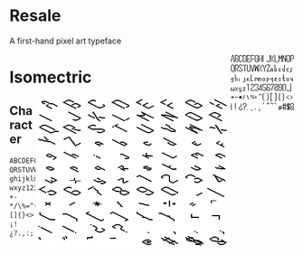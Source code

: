 # Resale
A first-hand pixel art typeface

<picture >
  <source media="(prefers-color-scheme: dark)" srcset="dark.png">
  <source media="(prefers-color-scheme: light)" srcset="light.png">
  <img align="right" alt="Specifying the theme an image is shown to" src="light.png">
</picture>

# Isomectric

<picture >
  <source media="(prefers-color-scheme: dark)" srcset="isometric/dark.png">
  <source media="(prefers-color-scheme: light)" srcset="isometric/light.png">
  <img align="right" alt="Specifying the theme an image is shown to" src="/isometric/light.png">
</picture>

## Character

    ABCDEFGHIJKLMNOP
    QRSTUVWXYZabcdef
    ghijklmnopqrstuv
    wxyz1234567890_|
    +-*/\%=^()[]{}<>
    ¡!¿?.,:;'"~`@#$&
